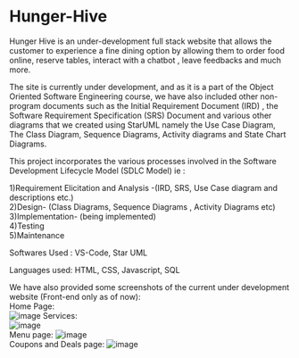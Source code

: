 # Hunger-Hive
Hunger Hive is an under-development full stack website that allows the customer to experience a fine dining option by allowing them to order food online, reserve tables, interact with a chatbot , leave feedbacks and much more.

The site is currently under development, and as it is a part of the Object Oriented Software Engineering course, we have also included other non-program documents such as the Initial Requirement Document (IRD) , the Software Requirement Specification (SRS) Document and various other diagrams that we created using StarUML namely the Use Case Diagram, The Class Diagram, Sequence Diagrams, Activity diagrams and State Chart Diagrams.

This project incorporates the various processes involved in the Software Development Lifecycle Model (SDLC Model) ie :
<br>


1)Requirement Elicitation and Analysis -(IRD, SRS, Use Case diagram and descriptions etc.)  <br>
2)Design- (Class Diagrams, Sequence Diagrams , Activity Diagrams etc)<br>
3)Implementation- (being implemented)<br>
4)Testing<br>
5)Maintenance

Softwares Used : VS-Code, Star UML <br>

Languages used: HTML, CSS, Javascript, SQL

We have also provided some screenshots of the current under development website (Front-end only as of now): 
<br> Home Page:<br>
![image](https://user-images.githubusercontent.com/99592846/233407020-1b7c5535-9c2f-4baa-9061-d582f5c81296.png)
Services: 
<br> ![image](https://user-images.githubusercontent.com/99592846/233407378-dc9c7b8e-d0f5-4d99-940f-63bff4a486c7.png)
<br> Menu page:
![image](https://user-images.githubusercontent.com/99592846/233407678-2ea7fc9f-aa9a-4c7c-a208-5abc980bedc4.png)
<br> Coupons and Deals page:
![image](https://user-images.githubusercontent.com/99592846/233407908-4beebebc-5306-433b-a5ff-af0c6beab3c1.png)


